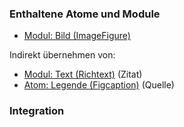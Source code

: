 ### Enthaltene Atome und Module
* [Modul: Bild (ImageFigure)](../image_figure/image_figure.html)

Indirekt übernehmen von:
* [Modul: Text (Richtext)](../richtext/richtext.html) (Zitat)
* [Atom: Legende (Figcaption)](../../atoms/figcaption/figcaption.html) (Quelle)


### Integration

